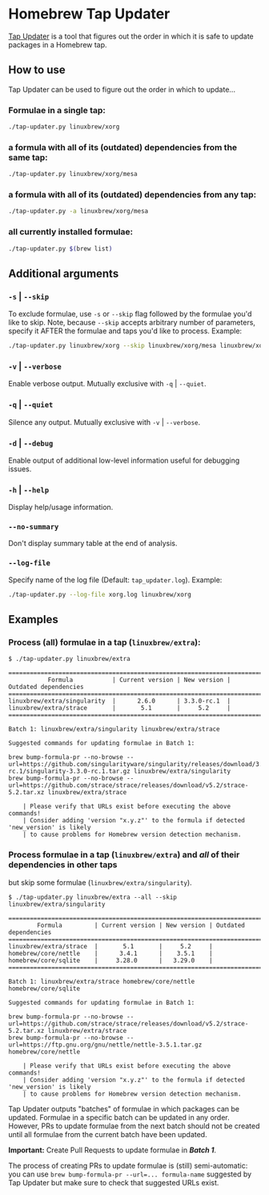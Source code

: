 # Homebrew Tap Updater

[Tap Updater](https://github.com/maxim-belkin/tap-updater) is a tool
that figures out the order in which it is safe to update packages
in a Homebrew tap.

## How to use

Tap Updater can be used to figure out the order in which to update...

### Formulae in a single tap:

  ```sh
  ./tap-updater.py linuxbrew/xorg
  ```

### a formula with all of its (outdated) dependencies from the same tap:

  ```sh
  ./tap-updater.py linuxbrew/xorg/mesa
  ```

### a formula with all of its (outdated) dependencies from any tap:

  ```sh
  ./tap-updater.py -a linuxbrew/xorg/mesa
  ```

### all currently installed formulae:

  ```sh
  ./tap-updater.py $(brew list)
  ```

## Additional arguments


### `-s` | `--skip`
  To exclude formulae, use `-s` or `--skip` flag followed by the formulae you'd like to skip.
  Note, because `--skip` accepts arbitrary number of parameters, specify it 
  AFTER the formulae and taps you'd like to process. Example:

  ```sh
  ./tap-updater.py linuxbrew/xorg --skip linuxbrew/xorg/mesa linuxbrew/xorg/libva linuxbrew/xorg/libvdpau-va-gl
  ```

### `-v` | `--verbose`

  Enable verbose output. Mutually exclusive with `-q` | `--quiet`.

### `-q` | `--quiet`

  Silence any output. Mutually exclusive with `-v` | `--verbose`.

### `-d` | `--debug`

  Enable output of additional low-level information useful for debugging issues.

### `-h` | `--help`

  Display help/usage information.

### `--no-summary`

  Don't display summary table at the end of analysis.

### `--log-file`

  Specify name of the log file (Default: `tap_updater.log`). Example:

  ```sh
  ./tap-updater.py --log-file xorg.log linuxbrew/xorg
  ```

## Examples

### Process (all) formulae in a tap (`linuxbrew/extra`):

  ```
  $ ./tap-updater.py linuxbrew/extra

  =====================================================================================
             Formula           | Current version | New version | Outdated dependencies 
  =====================================================================================
  linuxbrew/extra/singularity  |      2.6.0      | 3.3.0-rc.1  |                       
  linuxbrew/extra/strace       |       5.1       |     5.2     |                       
  =====================================================================================

  Batch 1: linuxbrew/extra/singularity linuxbrew/extra/strace

  Suggested commands for updating formulae in Batch 1:

  brew bump-formula-pr --no-browse --url=https://github.com/singularityware/singularity/releases/download/3.3.0-rc.1/singularity-3.3.0-rc.1.tar.gz linuxbrew/extra/singularity
  brew bump-formula-pr --no-browse --url=https://github.com/strace/strace/releases/download/v5.2/strace-5.2.tar.xz linuxbrew/extra/strace

      | Please verify that URLs exist before executing the above commands!
      | Consider adding 'version "x.y.z"' to the formula if detected 'new_version' is likely
      | to cause problems for Homebrew version detection mechanism.
  ```

### Process formulae in a tap (`linuxbrew/extra`) and _all_ of their dependencies in other taps
but skip some formulae (`linuxbrew/extra/singularity`).

  ```
  $ ./tap-updater.py linuxbrew/extra --all --skip linuxbrew/extra/singularity

  ================================================================================
          Formula         | Current version | New version | Outdated dependencies
  ================================================================================
  linuxbrew/extra/strace  |       5.1       |     5.2     |
  homebrew/core/nettle    |      3.4.1      |    3.5.1    |
  homebrew/core/sqlite    |     3.28.0      |   3.29.0    |
  ================================================================================

  Batch 1: linuxbrew/extra/strace homebrew/core/nettle homebrew/core/sqlite

  Suggested commands for updating formulae in Batch 1:

  brew bump-formula-pr --no-browse --url=https://github.com/strace/strace/releases/download/v5.2/strace-5.2.tar.xz linuxbrew/extra/strace
  brew bump-formula-pr --no-browse --url=https://ftp.gnu.org/gnu/nettle/nettle-3.5.1.tar.gz homebrew/core/nettle

      | Please verify that URLs exist before executing the above commands!
      | Consider adding 'version "x.y.z"' to the formula if detected 'new_version' is likely
      | to cause problems for Homebrew version detection mechanism.
  ```

Tap Updater outputs "batches" of formulae in which packages can be updated.
Formulae in a specific batch can be updated in any order.
However, PRs to update formulae from the next batch should not be created
until all formulae from the current batch have been updated.

**Important:** Create Pull Requests to update formulae in **_Batch 1_**.

The process of creating PRs to update formulae is (still) semi-automatic:
you can use `brew bump-formula-pr --url=... formula-name` suggested by
Tap Updater but make sure to check that suggested URLs exist.
